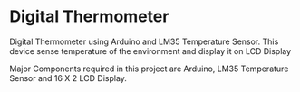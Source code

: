 # Digital Thermometer
Digital Thermometer using Arduino and LM35 Temperature Sensor. This device sense temperature of the environment and display it on LCD Display

Major Components required in this project are Arduino, LM35 Temperature Sensor and 16 X 2 LCD Display.
